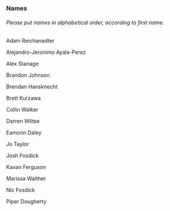 ### Names
###### *Please put names in alphabetical order, according to first name.*

Adam Reichanadter

Alejandro-Jeronimo Ayala-Perez

Alex Stanage

Brandon Johnson

Brendan Hansknecht

Brett Kurzawa

Collin Walker

Darren Wiltse

Eamonn Daley

Jo Taylor

Josh Fosdick

Kavan Ferguson

Marissa Walther

Nic Fosdick

Piper Dougherty

